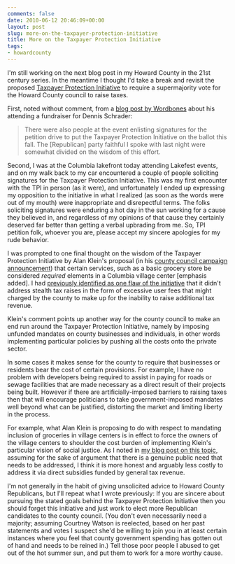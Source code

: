 ```yaml
---
comments: false
date: 2010-06-12 20:46:09+00:00
layout: post
slug: more-on-the-taxpayer-protection-initiative
title: More on the Taxpayer Protection Initiative
tags:
- howardcounty
---
```


I'm still working on the next blog post in my Howard County in the 21st century series. In the meantime I thought I'd take a break and revisit the proposed [Taxpayer Protection Initiative](http://www.baltimoresun.com/news/maryland/howard/bs-md-ho-taxes-gop-20100510,0,2688172.story) to require a supermajority vote for the Howard County council to raise taxes.

First, noted without comment, from a [blog post by Wordbones](http://writing-the-wrongs.blogspot.com/2010/06/evening-with-dennis-schrader.html) about his attending a fundraiser for Dennis Schrader:


<blockquote>There were also people at the event enlisting signatures for the petition drive to put the Taxpayer Protection Initiative on the ballot this fall. The [Republican] party faithful I spoke with last night were somewhat divided on the wisdom of this effort.</blockquote>



Second, I was at the Columbia lakefront today attending Lakefest events, and on my walk back to my car encountered a couple of people soliciting signatures for the Taxpayer Protection Initiative. This was my first encounter with the TPI in person (as it were), and unfortunately I ended up expressing my opposition to the initiative in what I realized (as soon as the words were out of my mouth) were inappropriate and disrepectful terms. The folks soliciting signatures were enduring a hot day in the sun working for a cause they believed in, and regardless of my opinions of that cause they certainly deserved far better than getting a verbal upbrading from me. So, TPI petition folk, whoever you are, please accept my sincere apologies for my rude behavior.

I was prompted to one final thought on the wisdom of the Taxpayer Protection Initiative by Alan Klein's proposal (in his [county council campaign announcement](http://hocorising.blogspot.com/2010/05/klein-in-full.html)) that certain services, such as a basic grocery store be considered _required_ elements in a Columbia village center [emphasis added]. I had [previously identified as one flaw of the initiative](http://blog.hecker.org/2010/05/19/why-the-taxpayer-protection-initiative-is-a-bad-idea/) that it didn't address stealth tax raises in the form of excessive user fees that might charged by the county to make up for the inability to raise additional tax revenue.

Klein's comment points up another way for the county council to make an end run around the Taxpayer Protection Initiative, namely by imposing unfunded mandates on county businesses and individuals, in other words implementing particular policies by pushing all the costs onto the private sector.

In some cases it makes sense for the county to require that businesses or residents bear the cost of certain provisions. For example, I have no problem with developers being required to assist in paying for roads or sewage facilities that are made necessary as a direct result of their projects being built. However if there are artificially-imposed barriers to raising taxes then that will encourage politicians to take government-imposed mandates well beyond what can be justified, distorting the market and limiting liberty in the process.

For example, what Alan Klein is proposing to do with respect to mandating inclusion of groceries in village centers is in effect to force the owners of the  village centers to shoulder the cost burden of implementing Klein's particular vision of social justice. As I noted in [my blog post on this topic](http://blog.hecker.org/2010/05/27/doesnt-wilde-lake-have-a-grocery-store/), assuming for the sake of argument that there is a genuine public need that needs to be addressed, I think it is more honest and arguably less costly to address it via direct subsidies funded by general tax revenue.

I'm not generally in the habit of giving unsolicited advice to Howard County Republicans, but I'll repeat what I wrote previously: If you are sincere about pursuing the stated goals behind the Taxpayer Protection Initiative then you should forget this initiative and just work to elect more Republican candidates to the county council. (You don't even necessarily need a majority; assuming Courtney Watson is reelected, based on her past statements and votes I suspect she'd be willing to join you in at least certain instances where you feel that county government spending has gotten out of hand and needs to be reined in.) Tell those poor people I abused to get out of the hot summer sun, and put them to work for a more worthy cause.
